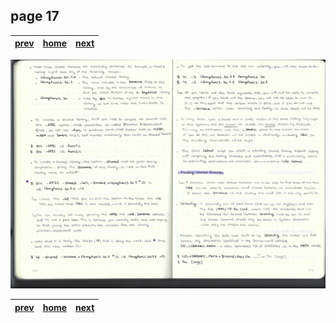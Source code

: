 ## page 17
| [prev](./page_16.md) |  [home](../README.md) | [next](./page_18.md) |
|----------------------|-----------------------|----------------------|

![img](../images/photo_17.jpg)

| [prev](./page_16.md) |  [home](../README.md) | [next](./page_18.md) |
|----------------------|-----------------------|----------------------|
